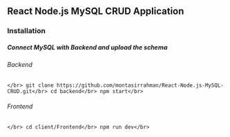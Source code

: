 ## React Node.js MySQL CRUD Application

### Installation

##### Connect MySQL with Backend and upload the schema

###### Backend
``
</br>
git clone https://github.com/montasirrahman/React-Node.js-MySQL-CRUD.git</br>
cd backend</br>
npm start</br>
``
###### Frontend
``
</br>
cd client/Frontend</br>
npm run dev</br>
``
